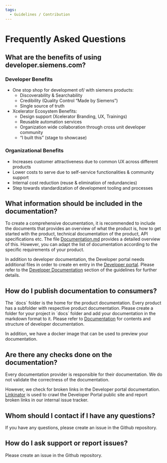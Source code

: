 ```yaml
---
tags:
  - Guidelines / Contribution
---
```

# Frequently Asked Questions

<!-- markdownlint-disable MD026 -->
<!-- Disable Trailing punctuation in heading (This is an FAQ) -->

## What are the benefits of using developer.siemens.com?

### Developer Benefits

* One stop shop for development of/ with siemens products:
    * Discoverability & Searchability
    * Credibility (Quality Control “Made by Siemens”)
    * Single source of truth
* Xcelerator Ecosystem Benefits:
    * Design support (Xcelerator Branding, UX, Trainings)
    * Reusable automation services
    * Organization wide collaboration through cross unit developer community
    * “I built this” (stage to showcase)

### Organizational Benefits

* Increases customer attractiveness due to common UX across different products
* Lower costs to serve due to self-service functionalities & community support
* Internal cost reduction (reuse & elimination of redundancies)
* Step towards standardization of development tooling and processes

## What information should be included in the documentation?

To create a comprehensive documentation, it is recommended to include the documents that provides an overview of what the product is, how to get started with the product, technical documentation of the product, API specifications etc. The file [Documentation.md](documentation.md) provides a detailed overview of this. However, you can adapt the list of documentation according to the specific requirements of your product.

In addition to developer documentation, the Developer portal needs additional files in order to create en entry in the [Developer portal](https://developer.siemens.com/). Please refer to the [Developer Documentation](./documentation.md#developer-documentation) section of the guidelines for further details.

## How do I publish documentation to consumers?

The ´docs´ folder is the home for the product documentation. Every product has a subfolder with respective product documentation. Please create a folder for your project in ´docs´ folder and add your documentation in the markdown format to it.
Please refer to [Documentation](./documentation.md) for contents and structure of developer documentation.

In addition, we have a docker image that can be used to preview your documentation.

## Are there any checks done on the documentation?

Every documentation provider is responsible for their documentation. We do not validate the correctness of the documentation.

However, we check for broken links in the Developer portal documentation. [Linkinator](https://github.com/JustinBeckwith/linkinator) is used to crawl the Developer Portal public site and report broken links in our internal issue tracker.

## Whom should I contact if I have any questions?

If you have any questions, please create an issue in the Github repository.

## How do I ask support or report issues?

Please create an issue in the Github repository.
